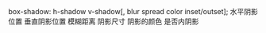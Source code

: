 box-shadow: h-shadow v-shadow[, blur spread color inset/outset];
            水平阴影位置 垂直阴影位置 模糊距离 阴影尺寸 阴影的颜色 是否内阴影
